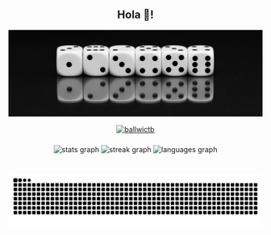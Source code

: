 <h2 align="center">Hola 👋!</h2>

<img  src="./img/dados.jpg">

<p align="center"> <a href="https://github.com/ryo-ma/github-profile-trophy"><img src="https://github-profile-trophy.vercel.app/?username=ballwictb" alt="ballwictb" /></a> </p>

<p align="left">
</p>



###

<div align="center">
</div>

###

<div align="center">
  <img src="https://github-readme-stats.vercel.app/api?username=Ballwictb&hide_title=false&hide_rank=false&show_icons=true&include_all_commits=true&count_private=true&disable_animations=false&theme=bear&locale=en&hide_border=false" height="150" alt="stats graph"  />
  <img src="https://streak-stats.demolab.com?user=Ballwictb&locale=en&mode=daily&theme=bear&hide_border=false&border_radius=5" height="150" alt="streak graph"  />
  <img src="https://github-readme-stats.vercel.app/api/top-langs?username=Ballwictb&locale=en&hide_title=false&layout=compact&card_width=320&langs_count=5&theme=bear&hide_border=false" height="150" alt="languages graph"  />
</div>

<br>

###

<img src="https://raw.githubusercontent.com/Ballwictb/Ballwictb/output/snake.svg" alt="Snake animation">

###
